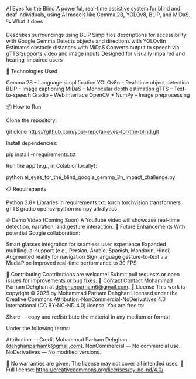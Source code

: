 AI Eyes for the Blind
A powerful, real-time assistive system for blind and deaf individuals, using AI models like Gemma 2B, YOLOv8, BLIP, and MiDaS.
🔍 What it does

Describes surroundings using BLIP
Simplifies descriptions for accessibility with Google Gemma
Detects objects and directions with YOLOv8n
Estimates obstacle distances with MiDaS
Converts output to speech via gTTS
Supports video and image inputs
Designed for visually impaired and hearing-impaired users

🧠 Technologies Used

Gemma 2B – Language simplification
YOLOv8n – Real-time object detection
BLIP – Image captioning
MiDaS – Monocular depth estimation
gTTS – Text-to-speech
Gradio – Web interface
OpenCV + NumPy – Image preprocessing

📦 How to Run

Clone the repository:

git clone https://github.com/your-repo/ai-eyes-for-the-blind.git


Install dependencies:

pip install -r requirements.txt


Run the app (e.g., in Colab or locally):

python ai_eyes_for_the_blind_google_gemma_3n_impact_challenge.py

📋 Requirements

Python 3.8+
Libraries in requirements.txt:
torch
torchvision
transformers
gTTS
gradio
opencv-python
numpy
ultralytics



🌐 Demo Video (Coming Soon)
A YouTube video will showcase real-time detection, narration, and gesture interaction.
🚀 Future Enhancements
With potential Google collaboration:

Smart glasses integration for seamless user experience
Expanded multilingual support (e.g., Persian, Arabic, Spanish, Mandarin, Hindi)
Augmented reality for navigation
Sign language gesture-to-text via MediaPipe
Improved real-time performance to 30 FPS

🙌 Contributing
Contributions are welcome! Submit pull requests or open issues for improvements or bug fixes.
📧 Contact
Contact Mohammad Parham Dehghan at dehghanparham6@gmail.com.
🚫 License
This work is copyright © 2025 by Mohammad Parham Dehghan
Licensed under the Creative Commons Attribution-NonCommercial-NoDerivatives 4.0 International (CC BY-NC-ND 4.0) license.
You are free to:

Share — copy and redistribute the material in any medium or format

Under the following terms:

Attribution — Credit Mohammad Parham Dehghan (dehghanparham6@gmail.com).
NonCommercial — No commercial use.
NoDerivatives — No modified versions.

📎 No warranties are given. The license may not cover all intended uses.
🔗 Full license: https://creativecommons.org/licenses/by-nc-nd/4.0/
